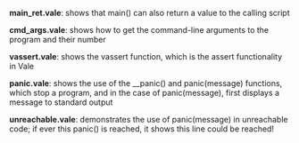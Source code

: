 **main_ret.vale**: shows that main() can also return a value to the calling script

**cmd_args.vale**: shows how to get the command-line arguments to the program and their number

**vassert.vale**: shows the vassert function, which is the assert functionality in Vale

**panic.vale**: shows the use of the __panic() and panic(message) functions, which stop a program, and in the case of panic(message), first displays a message to standard output

**unreachable.vale**: demonstrates the use of panic(message) in unreachable code; if ever this panic() is reached, it shows this line could be reached!